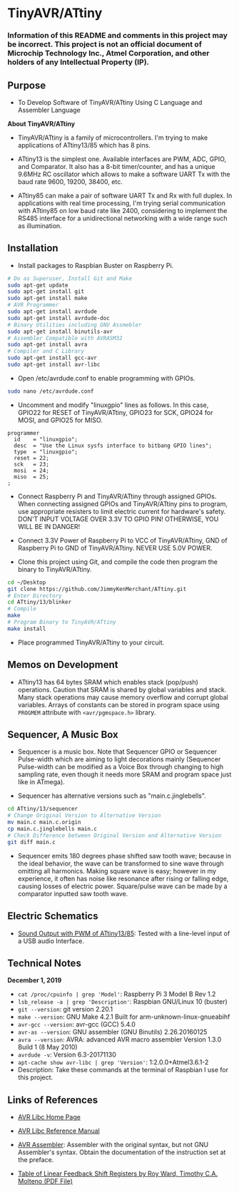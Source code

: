 # TinyAVR/ATtiny

### Information of this README and comments in this project may be incorrect. This project is not an official document of Microchip Technology Inc., Atmel Corporation, and other holders of any Intellectual Property (IP).

## Purpose

* To Develop Software of TinyAVR/ATtiny Using C Language and Assembler Language

**About TinyAVR/ATtiny**

* TinyAVR/ATtiny is a family of microcontrollers. I'm trying to make applications of ATtiny13/85 which has 8 pins.

* ATtiny13 is the simplest one. Available interfaces are PWM, ADC, GPIO, and Comparator. It also has a 8-bit timer/counter, and has a unique 9.6MHz RC oscillator which allows to make a software UART Tx with the baud rate 9600, 19200, 38400, etc.

* ATtiny85 can make a pair of software UART Tx and Rx with full duplex. In applications with real time processing, I'm trying serial communication with ATtiny85 on low baud rate like 2400, considering to implement the RS485 interface for a unidirectional networking with a wide range such as illumination.

## Installation

* Install packages to Raspbian Buster on Raspberry Pi.

```bash
# Do as Superuser, Install Git and Make
sudo apt-get update
sudo apt-get install git
sudo apt-get install make
# AVR Programmer
sudo apt-get install avrdude
sudo apt-get install avrdude-doc
# Binary Utilities including GNU Assmebler
sudo apt-get install binutils-avr
# Assembler Compatible with AVRASM32
sudo apt-get install avra
# Compiler and C Library
sudo apt-get install gcc-avr
sudo apt-get install avr-libc
```

* Open /etc/avrdude.conf to enable programming with GPIOs.

```bash
sudo nano /etc/avrdude.conf
```

* Uncomment and modify "linuxgpio" lines as follows. In this case, GPIO22 for RESET of TinyAVR/ATtiny, GPIO23 for SCK, GPIO24 for MOSI, and GPIO25 for MISO.

```
programmer
  id    = "linuxgpio";
  desc  = "Use the Linux sysfs interface to bitbang GPIO lines";
  type  = "linuxgpio";
  reset = 22;
  sck   = 23;
  mosi  = 24;
  miso  = 25;
;
```

* Connect Raspberry Pi and TinyAVR/ATtiny through assigned GPIOs. When connecting assigned GPIOs and TinyAVR/ATtiny pins to program, use appropriate resisters to limit electric current for hardware's safety. DON'T INPUT VOLTAGE OVER 3.3V TO GPIO PIN! OTHERWISE, YOU WILL BE IN DANGER!

* Connect 3.3V Power of Raspberry Pi to VCC of TinyAVR/ATtiny, GND of Raspberry Pi to GND of TinyAVR/ATtiny. NEVER USE 5.0V POWER.

* Clone this project using Git, and compile the code then program the binary to TinyAVR/ATtiny.

```bash
cd ~/Desktop
git clone https://github.com/JimmyKenMerchant/ATtiny.git
# Enter Directory
cd ATtiny/13/blinker
# Compile
make
# Program Binary to TinyAVR/ATtiny
make install
```

* Place programmed TinyAVR/ATtiny to your circuit.

## Memos on Development

* ATtiny13 has 64 bytes SRAM which enables stack (pop/push) operations. Caution that SRAM is shared by global variables and stack. Many stack operations may cause memory overflow and corrupt global variables. Arrays of constants can be stored in program space using `PROGMEM` attribute with `<avr/pgmspace.h>` library.

## Sequencer, A Music Box

* Sequencer is a music box. Note that Sequencer GPIO or Sequencer Pulse-width which are aiming to light decorations mainly (Sequencer Pulse-width can be modified as a Voice Box through changing to high sampling rate, even though it needs more SRAM and program space just like in ATmega).

* Sequencer has alternative versions such as "main.c.jinglebells".

```bash
cd ATtiny/13/sequencer
# Change Original Version to Alternative Version
mv main.c main.c.origin
cp main.c.jinglebells main.c
# Check Difference between Original Version and Alternative Version
git diff main.c
```

* Sequencer emits 180 degrees phase shifted saw tooth wave; because in the ideal behavior, the wave can be transformed to sine wave through omitting all harmonics. Making square wave is easy; however in my experience, it often has noise like resonance after rising or falling edge, causing losses of electric power. Square/pulse wave can be made by a comparator inputted saw tooth wave.

## Electric Schematics

* [Sound Output with PWM of ATtiny13/85](schematics/sound_output_pwm_attiny.pdf): Tested with a line-level input of a USB audio Interface.

## Technical Notes

**December 1, 2019**

* `cat /proc/cpuinfo | grep 'Model'`: Raspberry Pi 3 Model B Rev 1.2
* `lsb_release -a | grep 'Description'`: Raspbian GNU/Linux 10 (buster)
* `git --version`: git version 2.20.1
* `make --version`: GNU Make 4.2.1 Built for arm-unknown-linux-gnueabihf
* `avr-gcc --version`: avr-gcc (GCC) 5.4.0
* `avr-as --version`: GNU assembler (GNU Binutils) 2.26.20160125
* `avra --version`: AVRA: advanced AVR macro assembler Version 1.3.0 Build 1 (8 May 2010)
* `avrdude -v`: Version 6.3-20171130
* `apt-cache show avr-libc | grep 'Version'`: 1:2.0.0+Atmel3.6.1-2
* Description: Take these commands at the terminal of Raspbian I use for this project.

## Links of References

* [AVR Libc Home Page](http://www.nongnu.org/avr-libc/)

* [AVR Libc Reference Manual](https://www.microchip.com/webdoc/AVRLibcReferenceManual/index.html)

* [AVR Assembler](https://www.microchip.com/webdoc/GUID-E06F3258-483F-4A7B-B1F8-69933E029363/index.html): Assembler with the original syntax, but not GNU Assembler's syntax. Obtain the documentation of the instruction set at the preface.

* [Table of Linear Feedback Shift Registers by Roy Ward, Timothy C.A. Molteno (PDF File)](https://www.physics.otago.ac.nz/reports/electronics/ETR2012-1.pdf)
